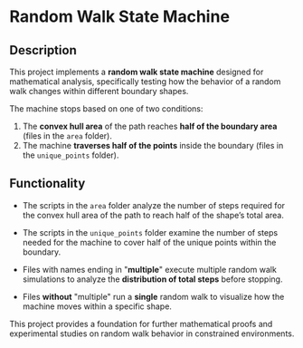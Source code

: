 # Random Walk State Machine
## Description
This project implements a **random walk state machine** designed for mathematical analysis, specifically testing how the behavior of a random walk changes within different boundary shapes.

The machine stops based on one of two conditions:

1. The **convex hull area** of the path reaches **half of the boundary area** (files in the ```area``` folder).
2. The machine **traverses half of the points** inside the boundary (files in the ```unique_points``` folder).
## Functionality
- The scripts in the ```area``` folder analyze the number of steps required for the convex hull area of the path to reach half of the shape’s total area.

- The scripts in the ```unique_points``` folder examine the number of steps needed for the machine to cover half of the unique points within the boundary.

- Files with names ending in "**multiple**" execute multiple random walk simulations to analyze the **distribution of total steps** before stopping.

- Files **without** "multiple" run a **single** random walk to visualize how the machine moves within a specific shape.

This project provides a foundation for further mathematical proofs and experimental studies on random walk behavior in constrained environments.



